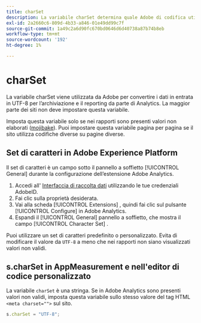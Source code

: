 ```yaml
---
title: charSet
description: La variabile charSet determina quale Adobe di codifica utilizza per analizzare la richiesta di immagine.
exl-id: 2a2660c6-809d-4b33-a846-01e49dd99c7f
source-git-commit: 1a49c2a6d90fc670bd0646d6d40738a87b74b8eb
workflow-type: tm+mt
source-wordcount: '192'
ht-degree: 1%

---
```


# charSet

La variabile charSet viene utilizzata da Adobe per convertire i dati in entrata in UTF-8 per l’archiviazione e il reporting da parte di Analytics. La maggior parte dei siti non deve impostare questa variabile.

Imposta questa variabile solo se nei rapporti sono presenti valori non elaborati ([mojibake](https://en.wikipedia.org/wiki/Mojibake)). Puoi impostare questa variabile pagina per pagina se il sito utilizza codifiche diverse su pagine diverse.

## Set di caratteri in Adobe Experience Platform

Il set di caratteri è un campo sotto il pannello a soffietto [!UICONTROL General] durante la configurazione dell’estensione Adobe Analytics.

1. Accedi all&#39; [Interfaccia di raccolta dati](https://experience.adobe.com/data-collection) utilizzando le tue credenziali AdobeID.
1. Fai clic sulla proprietà desiderata.
1. Vai alla scheda [!UICONTROL Extensions] , quindi fai clic sul pulsante [!UICONTROL Configure] in Adobe Analytics.
1. Espandi il [!UICONTROL General] pannello a soffietto, che mostra il campo [!UICONTROL Character Set] .

Puoi utilizzare un set di caratteri predefinito o personalizzato. Evita di modificare il valore da `UTF-8` a meno che nei rapporti non siano visualizzati valori non validi.

## s.charSet in AppMeasurement e nell&#39;editor di codice personalizzato

La variabile `charSet` è una stringa. Se in Adobe Analytics sono presenti valori non validi, imposta questa variabile sullo stesso valore del tag HTML `<meta charset="">` sul sito.

```js
s.charSet = "UTF-8";
```
